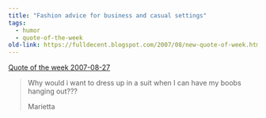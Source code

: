 ```yaml
---
title: "Fashion advice for business and casual settings"
tags: 
  - humor	
  - quote-of-the-week
old-link: https://fulldecent.blogspot.com/2007/08/new-quote-of-week.html
---
```


<u>Quote of the week 2007-08-27</u><br>

> Why would i want to dress up in a suit when I can have my boobs hanging out???
>
> Marietta
